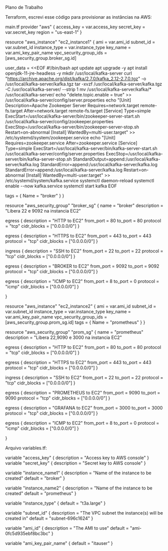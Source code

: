 Plano de Trabalho

Terraform, escrevi esse código para provisionar as instâncias na AWS:

main.tf
provider "aws" {
  access_key = var.access_key
  secret_key = var.secret_key
  region     = "us-east-1"
}

resource "aws_instance" "ec2_instance1" {
  ami                    = var.ami_id
  subnet_id              = var.subnet_id
  instance_type          = var.instance_type
  key_name               = var.ami_key_pair_name
  vpc_security_group_ids = [aws_security_group.broker_sg.id]

  user_data = <<EOF
#!/bin/bash
apt update
apt upgrade -y
apt install openjdk-11-jre-headless -y
mkdir /usr/local/kafka-server
curl "https://archive.apache.org/dist/kafka/2.7.0/kafka_2.12-2.7.0.tgz" -o /usr/local/kafka-server/kafka.tgz
tar -xvzf /usr/local/kafka-server/kafka.tgz -C /usr/local/kafka-server/ --strip 1
mv /usr/local/kafka-server/kafka/* /usr/local/kafka-server/
echo "delete.topic.enable = true" >> /usr/local/kafka-server/config/server.properties
echo "[Unit]
Description=Apache Zookeeper Server
Requires=network.target remote-fs.target
After=network.target remote-fs.target
[Service]
Type=simple
ExecStart=/usr/local/kafka-server/bin/zookeeper-server-start.sh /usr/local/kafka-server/config/zookeeper.properties
ExecStop=/usr/local/kafka-server/bin/zookeeper-server-stop.sh
Restart=on-abnormal
[Install]
WantedBy=multi-user.target" >> /etc/systemd/system/zookeeper.service
echo "[Unit]
Requires=zookeeper.service
After=zookeeper.service
[Service]
Type=simple
ExecStart=/usr/local/kafka-server/bin/kafka-server-start.sh /usr/local/kafka-server/config/server.properties
ExecStop=/usr/local/kafka-server/bin/kafka-server-stop.sh
StandardOutput=append:/usr/local/kafka-server/kafka.log
StandardError=append:/usr/local/kafka-server/kafka.log
StandardError=append:/usr/local/kafka-server/kafka.log
Restart=on-abnormal
[Install]
WantedBy=multi-user.target" >> /etc/systemd/system/kafka.service
systemctl daemon-reload
systemctl enable --now kafka.service
systemctl start kafka
EOF

  tags = {
    Name = "broker"
  }
}

resource "aws_security_group" "broker_sg" {
  name        = "broker"
  description = "Libera 22 e 9092  na instancia EC2"

  egress {
    description = "HTTP to EC2"
    from_port   = 80
    to_port     = 80
    protocol    = "tcp"
    cidr_blocks = ["0.0.0.0/0"]
  }

  egress {
    description = "HTTPS to EC2"
    from_port   = 443
    to_port     = 443
    protocol    = "tcp"
    cidr_blocks = ["0.0.0.0/0"]
  }

  ingress {
    description = "SSH to EC2"
    from_port   = 22
    to_port     = 22
    protocol    = "tcp"
    cidr_blocks = ["0.0.0.0/0"]
  }
  
  egress {
    description = "BROKER to EC2"
    from_port   = 9092
    to_port     = 9092
    protocol    = "tcp"
    cidr_blocks = ["0.0.0.0/0"]
  }

  egress {
    description = "ICMP to EC2"
    from_port   = 8
    to_port     = 0
    protocol    = "icmp"
    cidr_blocks = ["0.0.0.0/0"]
  }

}

resource "aws_instance" "ec2_instance2" {
  ami                    = var.ami_id
  subnet_id              = var.subnet_id
  instance_type          = var.instance_type
  key_name               = var.ami_key_pair_name
  vpc_security_group_ids = [aws_security_group.prom_sg.id]
  tags = {
    Name = "prometheus"
  }
}

resource "aws_security_group" "prom_sg" {
  name        = "prometheus"
  description = "Libera 22,9090 e 3000  na instancia EC2"

  egress {
    description = "HTTP to EC2"
    from_port   = 80
    to_port     = 80
    protocol    = "tcp"
    cidr_blocks = ["0.0.0.0/0"]
  }
  
  egress {
    description = "HTTPS to EC2"
    from_port   = 443
    to_port     = 443
    protocol    = "tcp"
    cidr_blocks = ["0.0.0.0/0"]
  }

  ingress {
    description = "SSH to EC2"
    from_port   = 22
    to_port     = 22
    protocol    = "tcp"
    cidr_blocks = ["0.0.0.0/0"]
  }

  egress {
    description = "PROMETHEUS to EC2"
    from_port   = 9090
    to_port     = 9090
    protocol    = "tcp"
    cidr_blocks = ["0.0.0.0/0"]
  }

  egress {
    description = "GRAFANA to EC2"
    from_port   = 3000
    to_port     = 3000
    protocol    = "tcp"
    cidr_blocks = ["0.0.0.0/0"]
  }

  egress {
    description = "ICMP to EC2"
    from_port   = 8
    to_port     = 0
    protocol    = "icmp"
    cidr_blocks = ["0.0.0.0/0"]
  }

}

Arquivo variables.tf:

variable "access_key" {
  description = "Access key to AWS console"
}
variable "secret_key" {
  description = "Secret key to AWS console"
}

variable "instance_name1" {
  description = "Name of the instance to be created"
  default     = "broker"
}

variable "instance_name2" {
  description = "Name of the instance to be created"
  default     = "prometheus"
}

variable "instance_type" {
  default = "t3a.large"
}

variable "subnet_id" {
  description = "The VPC subnet the instance(s) will be created in"
  default     = "subnet-696c1624"
}

variable "ami_id" {
  description = "The AMI to use"
  default     = "ami-0fc5d935ebf8bc3bc"
}

variable "ami_key_pair_name" {
  default = "itauser"
}

